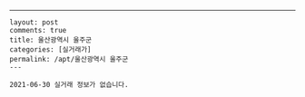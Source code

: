 ---
    layout: post
    comments: true
    title: 울산광역시 울주군
    categories: [실거래가]
    permalink: /apt/울산광역시 울주군
    ---

    2021-06-30 실거래 정보가 없습니다.

    